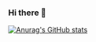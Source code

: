 ### Hi there 👋

[![Anurag's GitHub stats](https://github-readme-stats.vercel.app/api?username=robinarmingaud)](https://github.com/robinarmingaud/github-readme-stats)
